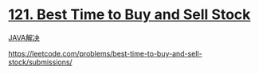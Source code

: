 

# [121. Best Time to Buy and Sell Stock](https://leetcode.com/problems/best-time-to-buy-and-sell-stock/)


[JAVA解决](/algorithms-java-example/src/main/java/space.mamba/leetcode/algorithms/No121_Best_Time_to_Buy_and_Sell_Stock.java)

<https://leetcode.com/problems/best-time-to-buy-and-sell-stock/submissions/>

